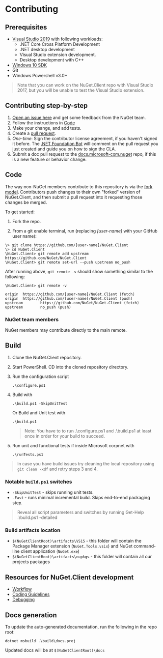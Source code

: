 # Contributing

## Prerequisites

- [Visual Studio 2019](https://www.visualstudio.com)
  with following workloads:
  - .NET Core Cross Platform Development
  - .NET desktop development
  - Visual Studio extension development.
  - Desktop development with C++
- [Windows 10 SDK](https://dev.windows.com/en-US/downloads/windows-10-sdk)
- Git
- Windows Powershell v3.0+

> Note that you can work on the NuGet.Client repo with Visual Studio 2017, but you will be unable to test the Visual Studio extension.

## Contributing step-by-step

1. [Open an issue here](https://github.com/NuGet/Home/issues) and get some feedback from the NuGet team.
1. Follow the instructions in [Code](#code)
1. Make your change, and add tests.
1. Create a [pull request](https://github.com/NuGet/NuGet.Client/pulls).
1. _One-time_: Sign the contributor license agreement, if you haven't signed it before. The [.NET Foundation Bot](https://github.com/dnfclas) will comment on the pull request you just created and guide you on how to sign the CLA.
1. Submit a doc pull request to the [docs.microsoft-com.nuget](https://github.com/NuGet/docs.microsoft.com-nuget/) repo, if this is a new feature or behavior change.

## Code

The way non-NuGet members contribute to this repository is via the [fork model](https://help.github.com/articles/fork-a-repo/). Contributors push changes to their own "forked" version of NuGet.Client, and then submit a pull request into it requesting those changes be merged.

To get started:

1. Fork the repo.

2. From a git enable terminal, run (replacing _[user-name]_ with your GitHub user name):

```console
\> git clone https://github.com/[user-name]/NuGet.Client
\> cd NuGet.Client
\NuGet.Client> git remote add upstream https://github.com/NuGet/NuGet.Client
\NuGet.Client> git remote set-url --push upstream no_push
```

After running above, `git remote -v` should show something similar to the following:

```console
\NuGet.Client> git remote -v

origin  https://github.com/[user-name]/NuGet.Client (fetch)
origin  https://github.com/[user-name]/NuGet.Client (push)
upstream        https://github.com/NuGet/NuGet.Client (fetch)
upstream        no_push (push)
```

### NuGet team members

NuGet members may contribute directly to the main remote.

## Build

1. Clone the NuGet.Client repository.

1. Start PowerShell. CD into the cloned repository directory.

1. Run the configuration script

    `.\configure.ps1`

1. Build with

    `.\build.ps1 -SkipUnitTest`

   Or Build and Unit test with

   `.\build.ps1`

    > Note: You have to to run .\configure.ps1 and .\build.ps1 at least once in order for your build to succeed.

1. Run unit and functional tests if inside Microsoft corpnet with

    `.\runTests.ps1`

> In case you have build issues try cleaning the local repository using `git clean -xdf` and retry steps 3 and 4.

### Notable `build.ps1` switches

- `-SkipUnitTest` - skips running unit tests.
- `-Fast` - runs minimal incremental build. Skips end-to-end packaging step.

> Reveal all script parameters and switches by running
  Get-Help .\build.ps1 -detailed

### Build artifacts location

- `$(NuGetClientRoot)\artifacts\VS15` - this folder will contain the Package Manager extension (`NuGet.Tools.vsix`) and NuGet command-line client application (`NuGet.exe`)
- `$(NuGetClientRoot)\artifacts\nupkgs` - this folder will contain all our projects packages

## Resources for NuGet.Client development

- [Workflow](docs/workflow.md)
- [Coding Guidelines](docs/coding-guidelines.md)
- [Debugging](docs/debugging.md)

## Docs generation

To update the auto-generated documentation, run the following in the repo root:

 ```console
 dotnet msbuild .\build\docs.proj
 ```

Updated docs will be at `$(NuGetClientRoot)\docs`
